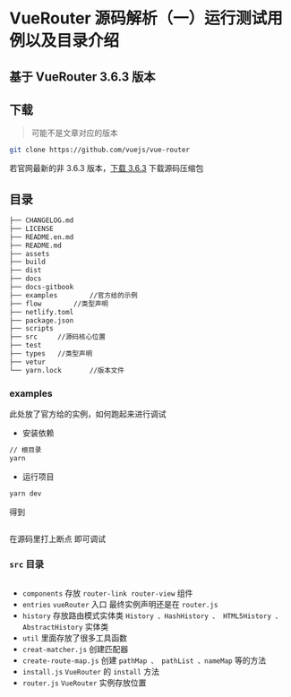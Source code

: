 # VueRouter 源码解析（一）运行测试用例以及目录介绍

## 基于 VueRouter 3.6.3 版本

## 下载
> 可能不是文章对应的版本
```bash
git clone https://github.com/vuejs/vue-router
```

若官网最新的非 3.6.3 版本，[下载 3.6.3](https://github.com/vuejs/vue-router/releases/tag/v3.6.3) 下载源码压缩包

## 目录

<!-- <img :src="$withBase('/assets/img/blog/vueRouterCodeAnalysis/1.png')"> -->
```bash
├── CHANGELOG.md
├── LICENSE
├── README.en.md
├── README.md
├── assets
├── build
├── dist
├── docs
├── docs-gitbook
├── examples        //官方给的示例
├── flow        //类型声明
├── netlify.toml
├── package.json
├── scripts
├── src     //源码核心位置
├── test
├── types   //类型声明
├── vetur
└── yarn.lock       //版本文件
```

### examples
此处放了官方给的实例，如何跑起来进行调试
- 安装依赖
```bash
// 根目录
yarn
```
- 运行项目
```bash
yarn dev
```
得到

<img :src="$withBase('/assets/img/blog/vueRouterCodeAnalysis/1.png')" class='img-scale-2'>

在源码里打上断点 即可调试

### `src` 目录

<img :src="$withBase('/assets/img/blog/vueRouterCodeAnalysis/2.png')" class='img-scale-2'>

- `components` 存放 `router-link router-view` 组件
- `entries` `vueRouter` 入口 最终实例声明还是在 `router.js`
- `history` 存放路由模式实体类 `History 、HashHistory 、 HTML5History 、 AbstractHistory` 实体类
- `util` 里面存放了很多工具函数
- `creat-matcher.js`  创建匹配器
- `create-route-map.js` 创建 `pathMap 、 pathList 、nameMap` 等的方法
- `install.js` `VueRouter` 的 `install` 方法
- `router.js` `VueRouter` 实例存放位置
